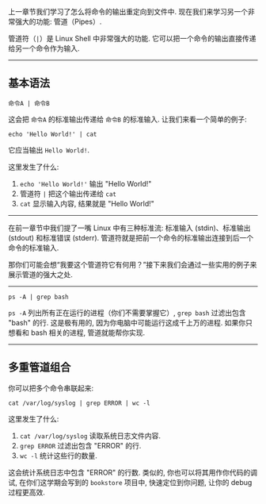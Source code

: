 上一章节我们学习了怎么将命令的输出重定向到文件中. 现在我们来学习另一个非常强大的功能: 管道（Pipes）. 

管道符（`|`）是 Linux Shell 中非常强大的功能. 它可以把一个命令的输出直接传递给另一个命令作为输入. 

---

## 基本语法

```
命令A | 命令B
```

这会把 `命令A` 的标准输出传递给 `命令B` 的标准输入. 让我们来看一个简单的例子: 

```
echo 'Hello World!' | cat
```

它应当输出 `Hello World!`. 

这里发生了什么: 
1. `echo 'Hello World!'` 输出 "Hello World!"
2. 管道符 `|` 把这个输出传递给 `cat`
3. `cat` 显示输入内容, 结果就是 "Hello World!"

---

在前一章节中我们提了一嘴 Linux 中有三种标准流: 标准输入 (stdin)、标准输出 (stdout) 和标准错误 (stderr). 
管道符就是把前一个命令的标准输出连接到后一个命令的标准输入. 

那你们可能会想“我要这个管道符它有何用？”接下来我们会通过一些实用的例子来展示管道的强大之处. 

---

```
ps -A | grep bash
```

`ps -A` 列出所有正在运行的进程（你们不需要掌握它）, `grep bash` 过滤出包含 "bash" 的行. 这是极有用的, 因为你电脑中可能运行这成千上万的进程. 如果你只想看和 bash 相关的进程, 管道就能帮你实现. 

---

## 多重管道组合

你可以把多个命令串联起来: 

```
cat /var/log/syslog | grep ERROR | wc -l
```

这里发生了什么: 
1. `cat /var/log/syslog` 读取系统日志文件内容. 
2. `grep ERROR` 过滤出包含 "ERROR" 的行. 
3. `wc -l` 统计这些行的数量. 

这会统计系统日志中包含 "ERROR" 的行数. 类似的, 你也可以将其用作你代码的调试, 在你们这学期会写到的 `bookstore` 项目中, 快速定位到你问题, 让你的 debug 过程更高效. 
